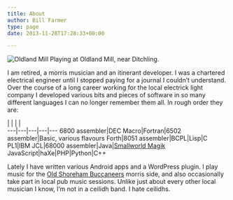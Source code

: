 ```yaml
---
title: About
author: Bill Farmer
type: page
date: 2013-11-28T17:28:33+00:00

---
```

![Oldland Mill](images/2013/11/20131726.jpg)
Playing at Oldland Mill, near Ditchling.

I am retired, a morris musician and an itinerant developer. I was a chartered electrical engineer until I stopped paying for a journal I couldn&#8217;t understand. Over the course of a long career working for the local electrick light company I developed various bits and pieces of software in so many different languages I can no longer remember them all. In rough order they are:

   |   |   |   |   
---|---|---|---|---
6800 assembler|DEC Macro|Fortran|6502 assembler|Basic, various flavours
Forth|8051 assembler|BCPL|Lisp|C
PL1|IBM JCL|68000 assembler|Java|[Smallworld Magik](https://en.wikipedia.org/wiki/Magik_%28programming_language%29)
JavaScript|haXe|PHP|Python|C++

Lately I have written various Android apps and a WordPress plugin. I play music for the [Old Shoreham Buccaneers](http://billthefarmer.users.sourceforge.net/buccaneers") morris side, and also occasionally take part in local pub music sessions. Unlike just about every other local musician I know, I&#8217;m not in a ceilidh band. I hate ceilidhs.
